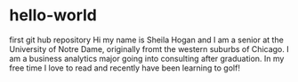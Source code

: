 # hello-world
first git hub repository
Hi my name is Sheila Hogan and I am a senior at the University of Notre Dame, originally fromt the western suburbs of Chicago. I am a business analytics major going into consulting after graduation. In my free time I love to read and recently have been learning to golf!

